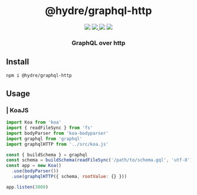<h1 align=center>@hydre/graphql-http</h1>
<p align=center>
  <img src="https://img.shields.io/github/license/hydreio/graphql-http.svg?style=for-the-badge" />
  <a href="https://www.npmjs.com/package/@hydreio/graphql-http">
    <img src="https://img.shields.io/npm/v/@hydreio/graphql-http.svg?logo=npm&style=for-the-badge" />
  </a>
  <img src="https://img.shields.io/npm/dw/@hydreio/graphql-http?logo=npm&style=for-the-badge" />
  <img src="https://img.shields.io/github/workflow/status/hydreio/graphql-http/CI?logo=Github&style=for-the-badge" />
</p>

<h3 align=center>GraphQL over http</h3>

## Install

```sh
npm i @hydre/graphql-http
```

## Usage

### | KoaJS

```js
import Koa from 'koa'
import { readFileSync } from 'fs'
import bodyParser from 'koa-bodyparser'
import graphql from 'graphql'
import graphqlHTTP from '../src/koa.js'

const { buildSchema } = graphql
const schema = buildSchema(readFileSync('/path/to/schema.gql', 'utf-8'))
const app = new Koa()
  .use(bodyParser())
  .use(graphqlHTTP({ schema, rootValue: {} }))

app.listen(3000)
```